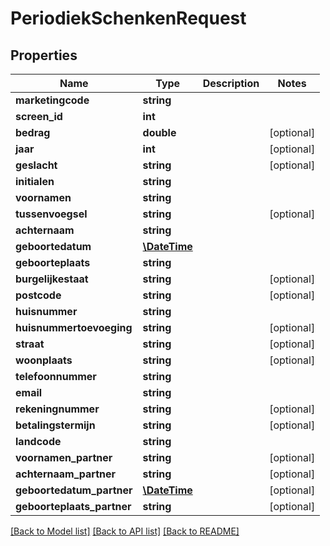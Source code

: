 # PeriodiekSchenkenRequest

## Properties
Name | Type | Description | Notes
------------ | ------------- | ------------- | -------------
**marketingcode** | **string** |  | 
**screen_id** | **int** |  | 
**bedrag** | **double** |  | [optional] 
**jaar** | **int** |  | [optional] 
**geslacht** | **string** |  | [optional] 
**initialen** | **string** |  | 
**voornamen** | **string** |  | 
**tussenvoegsel** | **string** |  | [optional] 
**achternaam** | **string** |  | 
**geboortedatum** | [**\DateTime**](\DateTime.md) |  | 
**geboorteplaats** | **string** |  | 
**burgelijkestaat** | **string** |  | [optional] 
**postcode** | **string** |  | [optional] 
**huisnummer** | **string** |  | 
**huisnummertoevoeging** | **string** |  | [optional] 
**straat** | **string** |  | [optional] 
**woonplaats** | **string** |  | [optional] 
**telefoonnummer** | **string** |  | 
**email** | **string** |  | 
**rekeningnummer** | **string** |  | [optional] 
**betalingstermijn** | **string** |  | [optional] 
**landcode** | **string** |  | 
**voornamen_partner** | **string** |  | [optional] 
**achternaam_partner** | **string** |  | [optional] 
**geboortedatum_partner** | [**\DateTime**](\DateTime.md) |  | [optional] 
**geboorteplaats_partner** | **string** |  | [optional] 

[[Back to Model list]](../README.md#documentation-for-models) [[Back to API list]](../README.md#documentation-for-api-endpoints) [[Back to README]](../README.md)


